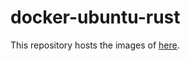 # docker-ubuntu-rust

This repository hosts the images of [here](https://hub.docker.com/repository/docker/krout0n/ubuntu-rust).
